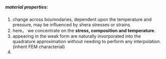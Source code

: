 ##### material properties:
1. change across boumndaries, dependent upon the temperature and pressure, may be influenced by shera stresses or strains.
2. here， we concentrate on the **stress, composition and temperature**.
3. appearing in the weak form are naturally invorporated into the quadrature approximation without needing to perform any interpolation. (inhent FEM characterial)
4. 



